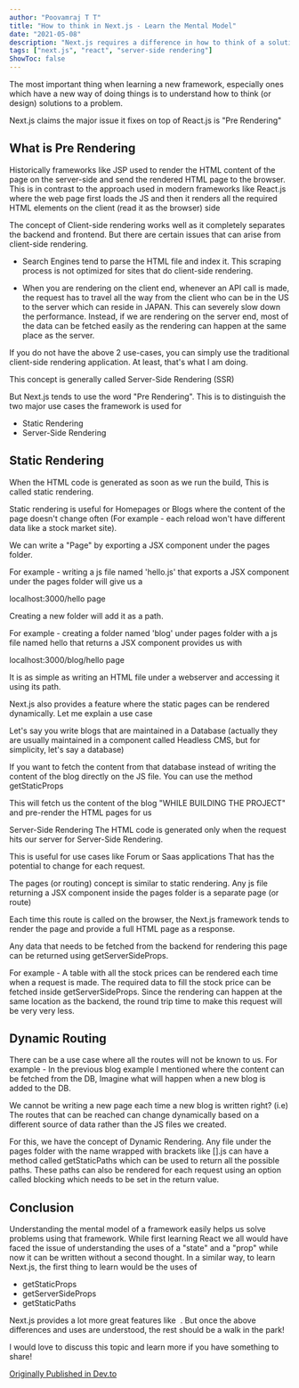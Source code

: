 ```yaml
---
author: "Poovamraj T T"
title: "How to think in Next.js - Learn the Mental Model"
date: "2021-05-08"
description: "Next.js requires a difference in how to think of a solution for a traditional SPA developer who never worked on a Server Side rendered web page. I tried to summarize on the crucial topics that would help a developer understand Next.js and how to build applications using it."
tags: ["next.js", "react", "server-side rendering"]
ShowToc: false
---
```


The most important thing when learning a new framework, especially ones which have a new way of doing things is to understand how to think (or design) solutions to a problem.

Next.js claims the major issue it fixes on top of React.js is "Pre Rendering"

## What is Pre Rendering

Historically frameworks like JSP used to render the HTML content of the page on the server-side and send the rendered HTML page to the browser. This is in contrast to the approach used in modern frameworks like React.js where the web page first loads the JS and then it renders all the required HTML elements on the client (read it as the browser) side

The concept of Client-side rendering works well as it completely separates the backend and frontend. But there are certain issues that can arise from client-side rendering.

- Search Engines tend to parse the HTML file and index it. This scraping process is not optimized for sites that do client-side rendering.

- When you are rendering on the client end, whenever an API call is made, the request has to travel all the way from the client who can be in the US to the server which can reside in JAPAN. This can severely slow down the performance. Instead, if we are rendering on the server end, most of the data can be fetched easily as the rendering can happen at the same place as the server.

If you do not have the above 2 use-cases, you can simply use the traditional client-side rendering application. At least, that's what I am doing.

This concept is generally called Server-Side Rendering (SSR)

But Next.js tends to use the word "Pre Rendering". This is to distinguish the two major use cases the framework is used for

- Static Rendering
- Server-Side Rendering

## Static Rendering

When the HTML code is generated as soon as we run the build, This is called static rendering.

Static rendering is useful for Homepages or Blogs where the content of the page doesn't change often (For example - each reload won't have different data like a stock market site).

We can write a "Page" by exporting a JSX component under the pages folder.

For example - writing a js file named 'hello.js' that exports a JSX component under the pages folder will give us a

localhost:3000/hello page

Creating a new folder will add it as a path.

For example - creating a folder named 'blog' under pages folder with a js file named hello that returns a JSX component provides us with

localhost:3000/blog/hello page

It is as simple as writing an HTML file under a webserver and accessing it using its path.

Next.js also provides a feature where the static pages can be rendered dynamically. Let me explain a use case

Let's say you write blogs that are maintained in a Database (actually they are usually maintained in a component called Headless CMS, but for simplicity, let's say a database)

If you want to fetch the content from that database instead of writing the content of the blog directly on the JS file. You can use the method getStaticProps

This will fetch us the content of the blog "WHILE BUILDING THE PROJECT" and pre-render the HTML pages for us

Server-Side Rendering
The HTML code is generated only when the request hits our server for Server-Side Rendering.

This is useful for use cases like Forum or Saas applications That has the potential to change for each request.

The pages (or routing) concept is similar to static rendering. Any js file returning a JSX component inside the pages folder is a separate page (or route)

Each time this route is called on the browser, the Next.js framework tends to render the page and provide a full HTML page as a response.

Any data that needs to be fetched from the backend for rendering this page can be returned using getServerSideProps.

For example - A table with all the stock prices can be rendered each time when a request is made. The required data to fill the stock price can be fetched inside getServerSideProps. Since the rendering can happen at the same location as the backend, the round trip time to make this request will be very very less.

## Dynamic Routing

There can be a use case where all the routes will not be known to us. For example - In the previous blog example I mentioned where the content can be fetched from the DB, Imagine what will happen when a new blog is added to the DB.

We cannot be writing a new page each time a new blog is written right? (i.e) The routes that can be reached can change dynamically based on a different source of data rather than the JS files we created.

For this, we have the concept of Dynamic Rendering. Any file under the pages folder with the name wrapped with brackets like [].js can have a method called getStaticPaths which can be used to return all the possible paths. These paths can also be rendered for each request using an option called blocking which needs to be set in the return value.

## Conclusion

Understanding the mental model of a framework easily helps us solve problems using that framework. While first learning React we all would have faced the issue of understanding the uses of a "state" and a "prop" while now it can be written without a second thought. In a similar way, to learn Next.js, the first thing to learn would be the uses of

- getStaticProps
- getServerSideProps
- getStaticPaths

Next.js provides a lot more great features like <Link/> <Image/> <Head/>. But once the above differences and uses are understood, the rest should be a walk in the park!

I would love to discuss this topic and learn more if you have something to share! 

[Originally Published in Dev.to](https://dev.to/poovamraj/how-to-think-in-next-js-learn-the-mental-model-15gg)